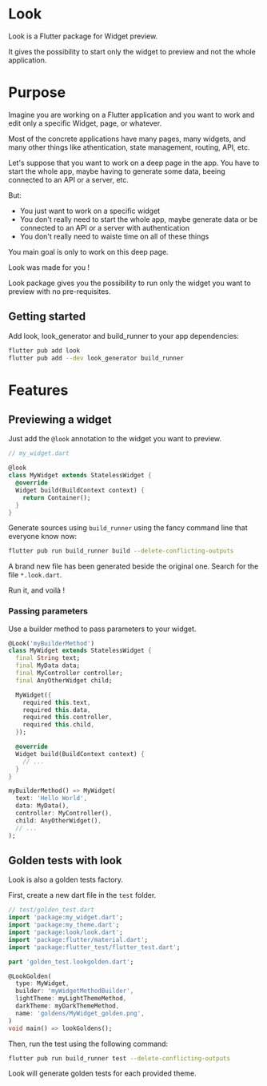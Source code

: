 # Look

Look is a Flutter package for Widget preview.

It gives the possibility to start only the widget to preview and not the whole application.

# Purpose

Imagine you are working on a Flutter application and you want to work and edit only a specific Widget, page, or whatever.

Most of the concrete applications have many pages, many widgets, and many other things like athentication, state management, routing, API, etc.

Let's suppose that you want to work on a deep page in the app. You have to start the whole app, maybe having to generate some data, beeing connected to an API or a server, etc. 

But:
* You just want to work on a specific widget
* You don't really need to start the whole app, maybe generate data or be connected to an API or a server with authentication
* You don't really need to waiste time on all of these things

You main goal is only to work on this deep page.

Look was made for you !

Look package gives you the possibility to run only the widget you want to preview with no pre-requisites.

## Getting started

Add look, look_generator and build_runner to your app dependencies:

```bash
flutter pub add look
flutter pub add --dev look_generator build_runner
```

# Features

## Previewing a widget

Just add the `@look` annotation to the widget you want to preview.

```dart
// my_widget.dart

@look
class MyWidget extends StatelessWidget {
  @override
  Widget build(BuildContext context) {
    return Container();
  }
}
```

Generate sources using `build_runner` using the fancy command line that everyone know now:

```bash
flutter pub run build_runner build --delete-conflicting-outputs
```

A brand new file has been generated beside the original one. Search for the file `*.look.dart`.

Run it, and voilà !

### Passing parameters

Use a builder method to pass parameters to your widget.

```dart
@Look('myBuilderMethod')
class MyWidget extends StatelessWidget {
  final String text;
  final MyData data;
  final MyController controller;
  final AnyOtherWidget child;

  MyWidget({
    required this.text,
    required this.data,
    required this.controller,
    required this.child,
  });

  @override
  Widget build(BuildContext context) {
    // ...
  }
}

myBuilderMethod() => MyWidget(
  text: 'Hello World',
  data: MyData(),
  controller: MyController(),
  child: AnyOtherWidget(),
  // ...
);
```

## Golden tests with look

Look is also a golden tests factory.

First, create a new dart file in the `test` folder.

```dart
// test/golden_test.dart
import 'package:my_widget.dart';
import 'package:my_theme.dart';
import 'package:look/look.dart';
import 'package:flutter/material.dart';
import 'package:flutter_test/flutter_test.dart';

part 'golden_test.lookgolden.dart';

@LookGolden(
  type: MyWidget,
  builder: 'myWidgetMethodBuilder',
  lightTheme: myLightThemeMethod,
  darkTheme: myDarkThemeMethod,
  name: 'goldens/MyWidget_golden.png',
)
void main() => lookGoldens();
```

Then, run the test using the following command:

```bash
flutter pub run build_runner test --delete-conflicting-outputs
```

Look will generate golden tests for each provided theme.
